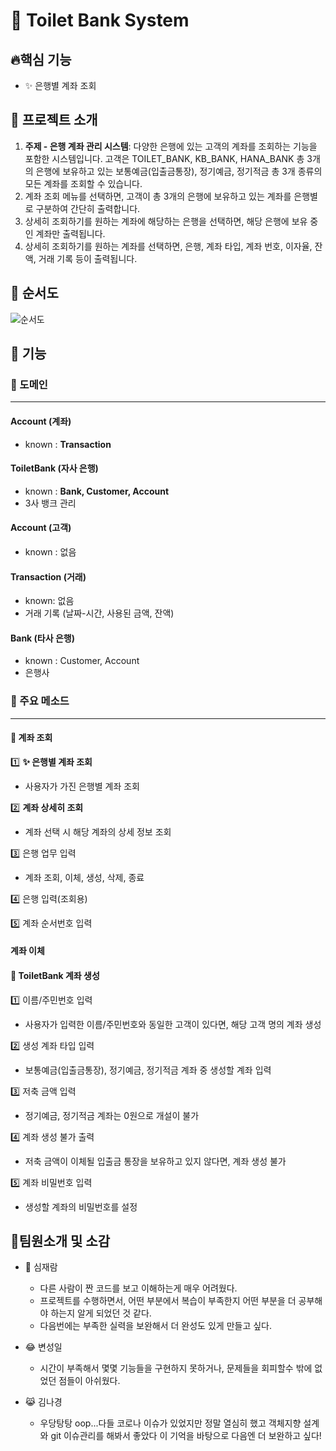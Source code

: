 # 🚽 Toilet Bank System


## 🔥핵심 기능


- ✨ 은행별 계좌 조회

## 🏦 프로젝트 소개


1. **주제 - 은행 계좌 관리 시스템**: 다양한 은행에 있는 고객의 계좌를 조회하는 기능을 포함한 시스템입니다. 고객은 TOILET_BANK, KB_BANK, HANA_BANK 총 3개의 은행에 보유하고 있는 보통예금(입출금통장), 정기예금, 정기적금 총 3개 종류의 모든 계좌를 조회할 수 있습니다.
2. 계좌 조회 메뉴를 선택하면, 고객이 총 3개의 은행에 보유하고 있는 계좌를 은행별로 구분하여 간단히 출력합니다.
3. 상세히 조회하기를 원하는 계좌에 해당하는 은행을 선택하면, 해당 은행에 보유 중인 계좌만 출력됩니다.
4. 상세히 조회하기를 원하는 계좌를 선택하면, 은행, 계좌 타입, 계좌 번호, 이자율, 잔액, 거래 기록 등이 출력됩니다.


## 🍕 순서도


![순서도](https://github.com/jectgenius/oop-toilet-bank/blob/main/oop-toilet-bank%20%EC%88%9C%EC%84%9C%EB%8F%84_%ED%9D%B0%EC%83%89%EB%B0%B0%EA%B2%BD.drawio.png)


## 📌 기능



### 🔆 도메인

---
#### Account (계좌)
- known : **Transaction**
#### ToiletBank (자사 은행)
- known : **Bank, Customer, Account**
- 3사 뱅크 관리
#### Account (고객)
- known : 없음
#### Transaction (거래)
- known: 없음
- 거래 기록 (날짜-시간, 사용된 금액, 잔액)
#### Bank (타사 은행)
- known : Customer, Account
- 은행사

### 🎈 주요 메소드

---
#### 💼 계좌 조회
1️⃣ **✨ 은행별 계좌 조회**
- 사용자가 가진 은행별 계좌 조회

2️⃣ **계좌 상세히 조회**
- 계좌 선택 시 해당 계좌의 상세 정보 조회

3️⃣ 은행 업무 입력
- 계좌 조회, 이체, 생성, 삭제, 종료

4️⃣ 은행 입력(조회용)

5️⃣ 계좌 순서번호 입력


#### 계좌 이체


#### 💎 ToiletBank 계좌 생성
1️⃣ 이름/주민번호 입력
- 사용자가 입력한 이름/주민번호와 동일한 고객이 있다면, 해당 고객 명의 계좌 생성

2️⃣ 생성 계좌 타입 입력
- 보통예금(입출금통장), 정기예금, 정기적금 계좌 중 생성할 계좌 입력
  
3️⃣ 저축 금액 입력
- 정기예금, 정기적금 계좌는 0원으로 개설이 불가
  
4️⃣ 계좌 생성 불가 출력
- 저축 금액이 이체될 입출금 통장을 보유하고 있지 않다면, 계좌 생성 불가
  
5️⃣ 계좌 비밀번호 입력
- 생성할 계좌의 비밀번호를 설정


## 🤟팀원소개 및 소감


* 🐯 심재람
  * 다른 사람이 짠 코드를 보고 이해하는게 매우 어려웠다.
  * 프로젝트를 수행하면서, 어떤 부분에서 복습이 부족한지 어떤 부분을 더 공부해야 하는지 알게 되었던 것 같다.
  * 다음번에는 부족한 실력을 보완해서 더 완성도 있게 만들고 싶다.


* 😂 변성일
  * 시간이 부족해서 몇몇 기능들을 구현하지 못하거나, 문제들을 회피할수 밖에 없었던 점들이 아쉬웠다.


* 😹 김나경
  * 우당탕탕 oop...다들 코로나 이슈가 있었지만 정말 열심히 했고 객체지향 설계와 git 이슈관리를 해봐서 좋았다 이 기억을 바탕으로 다음엔 더 보완하고 싶다!